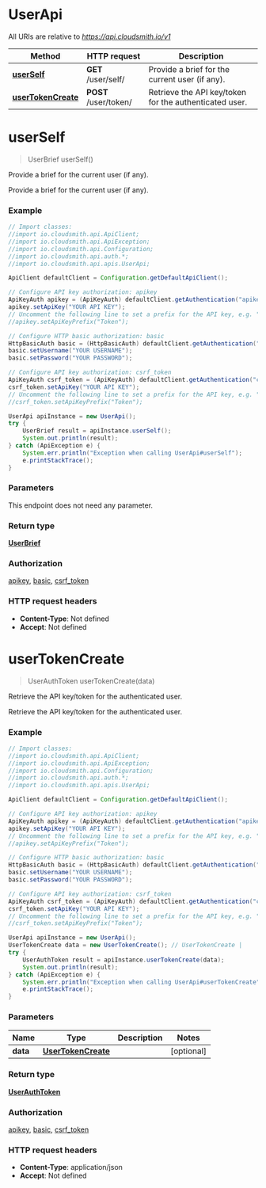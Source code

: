 # UserApi

All URIs are relative to *https://api.cloudsmith.io/v1*

Method | HTTP request | Description
------------- | ------------- | -------------
[**userSelf**](UserApi.md#userSelf) | **GET** /user/self/ | Provide a brief for the current user (if any).
[**userTokenCreate**](UserApi.md#userTokenCreate) | **POST** /user/token/ | Retrieve the API key/token for the authenticated user.


<a name="userSelf"></a>
# **userSelf**
> UserBrief userSelf()

Provide a brief for the current user (if any).

Provide a brief for the current user (if any).

### Example
```java
// Import classes:
//import io.cloudsmith.api.ApiClient;
//import io.cloudsmith.api.ApiException;
//import io.cloudsmith.api.Configuration;
//import io.cloudsmith.api.auth.*;
//import io.cloudsmith.api.apis.UserApi;

ApiClient defaultClient = Configuration.getDefaultApiClient();

// Configure API key authorization: apikey
ApiKeyAuth apikey = (ApiKeyAuth) defaultClient.getAuthentication("apikey");
apikey.setApiKey("YOUR API KEY");
// Uncomment the following line to set a prefix for the API key, e.g. "Token" (defaults to null)
//apikey.setApiKeyPrefix("Token");

// Configure HTTP basic authorization: basic
HttpBasicAuth basic = (HttpBasicAuth) defaultClient.getAuthentication("basic");
basic.setUsername("YOUR USERNAME");
basic.setPassword("YOUR PASSWORD");

// Configure API key authorization: csrf_token
ApiKeyAuth csrf_token = (ApiKeyAuth) defaultClient.getAuthentication("csrf_token");
csrf_token.setApiKey("YOUR API KEY");
// Uncomment the following line to set a prefix for the API key, e.g. "Token" (defaults to null)
//csrf_token.setApiKeyPrefix("Token");

UserApi apiInstance = new UserApi();
try {
    UserBrief result = apiInstance.userSelf();
    System.out.println(result);
} catch (ApiException e) {
    System.err.println("Exception when calling UserApi#userSelf");
    e.printStackTrace();
}
```

### Parameters
This endpoint does not need any parameter.

### Return type

[**UserBrief**](UserBrief.md)

### Authorization

[apikey](../README.md#apikey), [basic](../README.md#basic), [csrf_token](../README.md#csrf_token)

### HTTP request headers

 - **Content-Type**: Not defined
 - **Accept**: Not defined

<a name="userTokenCreate"></a>
# **userTokenCreate**
> UserAuthToken userTokenCreate(data)

Retrieve the API key/token for the authenticated user.

Retrieve the API key/token for the authenticated user.

### Example
```java
// Import classes:
//import io.cloudsmith.api.ApiClient;
//import io.cloudsmith.api.ApiException;
//import io.cloudsmith.api.Configuration;
//import io.cloudsmith.api.auth.*;
//import io.cloudsmith.api.apis.UserApi;

ApiClient defaultClient = Configuration.getDefaultApiClient();

// Configure API key authorization: apikey
ApiKeyAuth apikey = (ApiKeyAuth) defaultClient.getAuthentication("apikey");
apikey.setApiKey("YOUR API KEY");
// Uncomment the following line to set a prefix for the API key, e.g. "Token" (defaults to null)
//apikey.setApiKeyPrefix("Token");

// Configure HTTP basic authorization: basic
HttpBasicAuth basic = (HttpBasicAuth) defaultClient.getAuthentication("basic");
basic.setUsername("YOUR USERNAME");
basic.setPassword("YOUR PASSWORD");

// Configure API key authorization: csrf_token
ApiKeyAuth csrf_token = (ApiKeyAuth) defaultClient.getAuthentication("csrf_token");
csrf_token.setApiKey("YOUR API KEY");
// Uncomment the following line to set a prefix for the API key, e.g. "Token" (defaults to null)
//csrf_token.setApiKeyPrefix("Token");

UserApi apiInstance = new UserApi();
UserTokenCreate data = new UserTokenCreate(); // UserTokenCreate | 
try {
    UserAuthToken result = apiInstance.userTokenCreate(data);
    System.out.println(result);
} catch (ApiException e) {
    System.err.println("Exception when calling UserApi#userTokenCreate");
    e.printStackTrace();
}
```

### Parameters

Name | Type | Description  | Notes
------------- | ------------- | ------------- | -------------
 **data** | [**UserTokenCreate**](UserTokenCreate.md)|  | [optional]

### Return type

[**UserAuthToken**](UserAuthToken.md)

### Authorization

[apikey](../README.md#apikey), [basic](../README.md#basic), [csrf_token](../README.md#csrf_token)

### HTTP request headers

 - **Content-Type**: application/json
 - **Accept**: Not defined


